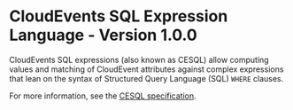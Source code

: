 # CloudEvents SQL Expression Language - Version 1.0.0

CloudEvents SQL expressions (also known as CESQL) allow computing values and
matching of CloudEvent attributes against complex expressions that lean on the
syntax of Structured Query Language (SQL) `WHERE` clauses.

For more information, see the [CESQL specification](spec.md).
